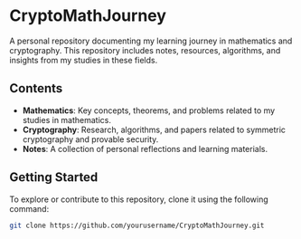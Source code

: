 # CryptoMathJourney

A personal repository documenting my learning journey in mathematics and cryptography. This repository includes notes, resources, algorithms, and insights from my studies in these fields.

## Contents

- **Mathematics**: Key concepts, theorems, and problems related to my studies in mathematics.
- **Cryptography**: Research, algorithms, and papers related to symmetric cryptography and provable security.
- **Notes**: A collection of personal reflections and learning materials.

## Getting Started

To explore or contribute to this repository, clone it using the following command:

```bash
git clone https://github.com/yourusername/CryptoMathJourney.git
